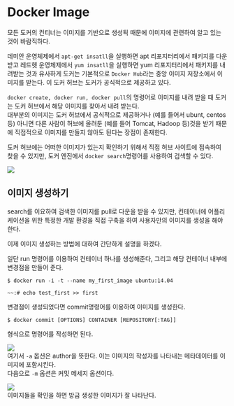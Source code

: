 # Docker Image

모든 도커의 컨티너는 이미지를 기반으로 생성됙 때문에 이미지에 관련하여 알고 있는 것이 바람직하다.   

데미안 운영체제에서 `apt-get insatll`을 실행하면 apt 리포지터리에서 패키지를 다운받고 레드헷 운영체제에서 `yum insatll`을 실행하면 yum 리포지터리에서 패키지를 내려받는 것과 유사하게 
도커는 기본적으로 `Docker Hub`라는 중앙 이미지 저장소에서 이미지를 받는다. 이 도커 허브는 도커가 공식적으로 제공하고 있다.   

`docker create, docker run, docker pull`의 명령어로 이미지를 내려 받을 때 도커는 도커 허브에서 해당 이미지를 찾아서 내려 받는다.   
대부분의 이미지는 도커 허브에서 공식적으로 제공하거나 (예를 들어서 ubunt, centos 등) 아니면 다른 사람이 허브에 올려둔 (예를 들어 Tomcat, Hadoop 등)것을 받기 때문에 직접적으로 이미지를 만들지 않아도 된다는 장점이 존재한다.

도커 허브에는 어떠한 이미지가 있는지 확인하기 위해서 직접 허브 사이트에 접속하여 찾을 수 있지만, 도커 엔진에서 `docker search`명령어를 사용하여 검색할 수 있다.

![](https://i.postimg.cc/k5LNtYHW/docker-search.png)


## 이미지 생성하기   

search를 이요하여 검색한 이미지를 pull로 다운을 받을 수 있지만, 컨테이너에 어플리케이션을 위한 특정한 개발 환경을 직접 구축을 하여 사용자만의 이미지를 생성을 해야한다.   

이제 이미지 생성하는 방법에 대하여 간단하게 설명을 하겠다.   

일단 run 명령어를 이용하여 컨테이너 하나를 생성해준다, 그리고 해당 컨테이너 내부에 변경점을 만들어 준다.
```shell
$ docker run -i -t --name my_first_image ubuntu:14.04

~~:# echo test_first >> first
```

변경점이 생성되었다면 commit명령어를 이용하여 이미지를 생성한다.   
```shell
$ docker commit [OPTIONS] CONTAINER [REPOSITORY[:TAG]]
```
형식으로 명령어를 작성하면 된다.

![](https://i.postimg.cc/RFyXTVbp/docker-commit.png)   
여기서 `-a` 옵션은 author을 뜻한다. 이는 이미지의 작성자를 나타내는 메타데이터를 이미지에 포함시킨다.   
 다음으로 `-m` 옵션은 커밋 메세지 옵션이다.   

![](https://i.postimg.cc/7ZhJqML7/docker-images.png)   
이미지들을 확인을 하면 방금 생성한 이미지가 잘 나타난다. 

